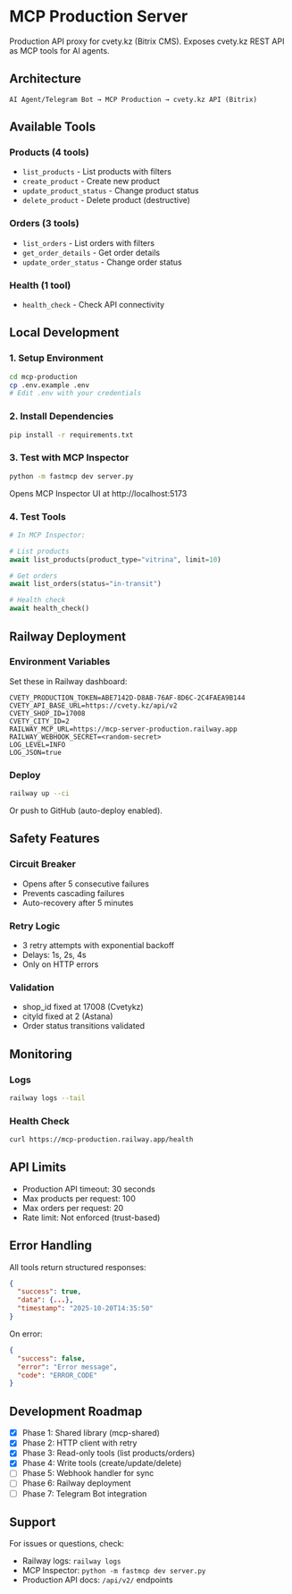 # MCP Production Server

Production API proxy for cvety.kz (Bitrix CMS). Exposes cvety.kz REST API as MCP tools for AI agents.

## Architecture

```
AI Agent/Telegram Bot → MCP Production → cvety.kz API (Bitrix)
```

## Available Tools

### Products (4 tools)
- `list_products` - List products with filters
- `create_product` - Create new product
- `update_product_status` - Change product status
- `delete_product` - Delete product (destructive)

### Orders (3 tools)
- `list_orders` - List orders with filters
- `get_order_details` - Get order details
- `update_order_status` - Change order status

### Health (1 tool)
- `health_check` - Check API connectivity

## Local Development

### 1. Setup Environment

```bash
cd mcp-production
cp .env.example .env
# Edit .env with your credentials
```

### 2. Install Dependencies

```bash
pip install -r requirements.txt
```

### 3. Test with MCP Inspector

```bash
python -m fastmcp dev server.py
```

Opens MCP Inspector UI at http://localhost:5173

### 4. Test Tools

```python
# In MCP Inspector:

# List products
await list_products(product_type="vitrina", limit=10)

# Get orders
await list_orders(status="in-transit")

# Health check
await health_check()
```

## Railway Deployment

### Environment Variables

Set these in Railway dashboard:

```
CVETY_PRODUCTION_TOKEN=ABE7142D-D8AB-76AF-8D6C-2C4FAEA9B144
CVETY_API_BASE_URL=https://cvety.kz/api/v2
CVETY_SHOP_ID=17008
CVETY_CITY_ID=2
RAILWAY_MCP_URL=https://mcp-server-production.railway.app
RAILWAY_WEBHOOK_SECRET=<random-secret>
LOG_LEVEL=INFO
LOG_JSON=true
```

### Deploy

```bash
railway up --ci
```

Or push to GitHub (auto-deploy enabled).

## Safety Features

### Circuit Breaker
- Opens after 5 consecutive failures
- Prevents cascading failures
- Auto-recovery after 5 minutes

### Retry Logic
- 3 retry attempts with exponential backoff
- Delays: 1s, 2s, 4s
- Only on HTTP errors

### Validation
- shop_id fixed at 17008 (Cvetykz)
- cityId fixed at 2 (Astana)
- Order status transitions validated

## Monitoring

### Logs

```bash
railway logs --tail
```

### Health Check

```bash
curl https://mcp-production.railway.app/health
```

## API Limits

- Production API timeout: 30 seconds
- Max products per request: 100
- Max orders per request: 20
- Rate limit: Not enforced (trust-based)

## Error Handling

All tools return structured responses:

```json
{
  "success": true,
  "data": {...},
  "timestamp": "2025-10-20T14:35:50"
}
```

On error:

```json
{
  "success": false,
  "error": "Error message",
  "code": "ERROR_CODE"
}
```

## Development Roadmap

- [x] Phase 1: Shared library (mcp-shared)
- [x] Phase 2: HTTP client with retry
- [x] Phase 3: Read-only tools (list products/orders)
- [x] Phase 4: Write tools (create/update/delete)
- [ ] Phase 5: Webhook handler for sync
- [ ] Phase 6: Railway deployment
- [ ] Phase 7: Telegram Bot integration

## Support

For issues or questions, check:
- Railway logs: `railway logs`
- MCP Inspector: `python -m fastmcp dev server.py`
- Production API docs: `/api/v2/` endpoints
